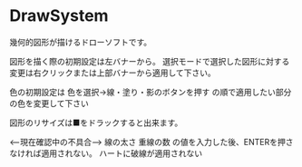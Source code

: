 # DrawSystem

幾何的図形が描けるドローソフトです。

図形を描く際の初期設定は左バナーから。
選択モードで選択した図形に対する変更は右クリックまたは上部バナーから適用して下さい。

色の初期設定は
色を選択→線・塗り・影のボタンを押す
の順で適用したい部分の色を変更して下さい

図形のリサイズは■をドラックすると出来ます。

<--現在確認中の不具合-->
線の太さ
重線の数
の値を入力した後、ENTERを押さなければ適用されない。
ハートに破線が適用されない
